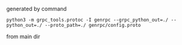 generated by command

```python3 -m grpc_tools.protoc -I genrpc --grpc_python_out=./ --python_out=./ --proto_path=./ genrpc/config.proto```

from main dir
